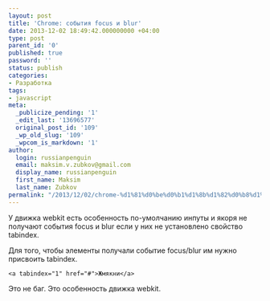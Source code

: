 ```yaml
---
layout: post
title: 'Chrome: события focus и blur'
date: 2013-12-02 18:49:42.000000000 +04:00
type: post
parent_id: '0'
published: true
password: ''
status: publish
categories:
- Разработка
tags:
- javascript
meta:
  _publicize_pending: '1'
  _edit_last: '13696577'
  original_post_id: '109'
  _wp_old_slug: '109'
  _wpcom_is_markdown: '1'
author:
  login: russianpenguin
  email: maksim.v.zubkov@gmail.com
  display_name: russianpenguin
  first_name: Maksim
  last_name: Zubkov
permalink: "/2013/12/02/chrome-%d1%81%d0%be%d0%b1%d1%8b%d1%82%d0%b8%d1%8f-focus-%d0%b8-blur/"
---
```

У движка webkit есть особенность по-умолчанию инпуты и якоря не получают события focus и blur если у них не установлено свойство tabindex.

Для того, чтобы элементы получали событие focus/blur им нужно присвоить tabindex.

```html; gutter: true; first-line: 1; highlight: []
<a tabindex="1" href="#">Жмякни</a>
```

Это не баг. Это особенность движка webkit.

